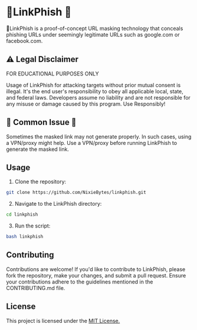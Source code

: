 
# 🔗LinkPhish 🎣

🔗LinkPhish is a proof-of-concept URL masking technology that conceals phishing URLs under seemingly legitimate URLs such as google.com or facebook.com.

## ⚠️ Legal Disclaimer
FOR EDUCATIONAL PURPOSES ONLY

Usage of LinkPhish for attacking targets without prior mutual consent is illegal. It's the end user's responsibility to obey all applicable local, state, and federal laws. Developers assume no liability and are not responsible for any misuse or damage caused by this program. Use Responsibly!




## 🔴 Common Issue 🔴
Sometimes the masked link may not generate properly. In such cases, using a VPN/proxy might help. Use a VPN/proxy before running LinkPhish to generate the masked link.




## Usage

1. Clone the repository:

```bash
git clone https://github.com/NixieBytes/linkphish.git
```
2. Navigate to the LinkPhish directory:

```bash
cd linkphish
```
3. Run the script:
```bash
bash linkphish
```
    
## Contributing

Contributions are welcome! If you'd like to contribute to LinkPhish, please fork the repository, make your changes, and submit a pull request. Ensure your contributions adhere to the guidelines mentioned in the CONTRIBUTING.md file.


## License

This project is licensed under the [MIT License.](https://choosealicense.com/licenses/mit/)

